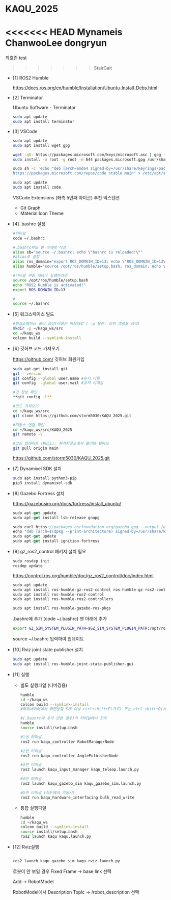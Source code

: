 # KAQU_2025
<<<<<<< HEAD
Mynameis ChanwooLee
dongryun
=======
최효린
test
>>>>>>> StairGait

- [1] ROS2 Humble
    
    https://docs.ros.org/en/humble/Installation/Ubuntu-Install-Debs.html
    
- [2] Terminator
    
    Ubuntu Software - Terminator 
    
    ```bash
    sudo apt update
    sudo apt install terminator
    ```
    
- [3] VSCode
    
    ```bash
    sudo apt update
    sudo apt install wget gpg
    ```
    
    ```bash
    wget -qO- https://packages.microsoft.com/keys/microsoft.asc | gpg --dearmor > packages.microsoft.gpg
    sudo install -o root -g root -m 644 packages.microsoft.gpg /usr/share/keyrings/
    ```
    
    ```bash
    sudo sh -c 'echo "deb [arch=amd64 signed-by=/usr/share/keyrings/packages.microsoft.gpg] \
    https://packages.microsoft.com/repos/code stable main" > /etc/apt/sources.list.d/vscode.list'
    ```
    
    ```bash
    sudo apt update
    sudo apt install code
    ```
    
    VSCode Extensions (좌측 5번째 아이콘) 추천 익스텐션
    
    - Git Graph
    - Material Icon Theme
- [4] .bashrc 설정
    
    ```bash
    #터미널
    code ~/.bashrc
    
    #.bashrc파일 맨 아래에 작성
    alias sb="source ~/.bashrc; echo \"bashrc is reloaded!\""
    #alias로 설정
    alias ros_domain="export ROS_DOMAIN_ID=13; echo \"ROS_DOMAIN_ID=13\""
    alias humble="source /opt/ros/humble/setup.bash; ros_domain; echo \"ROS2 Humble is activated!\""
    
    #터미널 켜질 때마다 실행하려면
    source /opt/ros/humble/setup.bash
    echo "ROS2 Humble is activated!"
    export ROS_DOMAIN_ID=13
    
    #
    source ~/.bashrc
    ```
    
- [5] 워크스페이스 빌드
    
    ```bash
    #워크스페이스 폴더 생성(이름은 마음대로 / -p 옵션: 상위 경로도 생성)
    mkdir -p ~/kaqu_ws/src
    cd ~/kaqu_ws
    colcon build --symlink-install
    ```
    
- [6] 깃허브 코드 가져오기
    
    https://github.com/ 깃허브 회원가입
    
    ```bash
    sudo apt-get install git
    git --version
    git config --global user.name #유저 이름
    git config --global user.mail #유저 이메일
    
    #깃 정보 확인
    **git config -l**
    ```
    
    ```bash
    #코드 가져오기
    cd ~/kaqu_ws/src
    git clone https://github.com/storm5030/KAQU_2025.git
    ```
    
    ```bash
    #저장소 연결 확인
    cd ~/kaqu_ws/src/KAQU_2025
    git remote -v
    
    #코드 업데이트 (PULL): 원격저장소에서 불러와 덮어쓰
    git pull origin main
    ```
    
    https://github.com/storm5030/KAQU_2025.git
    
- [7] Dynamixel SDK 설치
    
    ```bash
    sudo apt install python3-pip
    pip3 install dynamixel-sdk
    ```
    
- [8] Gazebo Fortress  설치
    
    https://gazebosim.org/docs/fortress/install_ubuntu/
    
    ```jsx
    sudo apt-get update
    sudo apt-get install lsb-release gnupg
    
    sudo curl https://packages.osrfoundation.org/gazebo.gpg --output /usr/share/keyrings/pkgs-osrf-archive-keyring.gpg
    echo "deb [arch=$(dpkg --print-architecture) signed-by=/usr/share/keyrings/pkgs-osrf-archive-keyring.gpg] http://packages.osrfoundation.org/gazebo/ubuntu-stable $(lsb_release -cs) main" | sudo tee /etc/apt/sources.list.d/gazebo-stable.list > /dev/null
    sudo apt-get update
    sudo apt-get install ignition-fortress
    ```
    
- [9] gz_ros2_control 패키지 설치 필요
    
    ```jsx
    sudo rosdep init
    rosdep update
    ```
    
    https://control.ros.org/humble/doc/gz_ros2_control/doc/index.html
    
    ```jsx
    sudo apt update
    sudo apt install ros-humble-gz-ros2-control ros-humble-gz-ros2-control-demos
    sudo apt install ros-humble-ros2-control
    sudo apt install ros-humble-ros2-controllers
    
    sudo apt install ros-humble-gazebo-ros-pkgs
    ```
    
    .bashrc에 추가 (code ~/.bashrc) 맨 아래에 추가
    
    ```bash
    export GZ_SIM_SYSTEM_PLUGIN_PATH=$GZ_SIM_SYSTEM_PLUGIN_PATH:/opt/ros/humble/lib
    ```
    
    source ~/.bashrc 입력하여 업데이트
    
- [10] Rviz joint state publisher 설치
    
    ```bash
    sudo apt update
    sudo apt install ros-humble-joint-state-publisher-gui
    ```
    
- [11] 실행
    - 별도 실행파일 (디버깅용)
        
        ```bash
        humble
        cd ~/kaqu_ws
        colcon build --symlink-install
        #터미네이터에서 화면분할 5개 이상 ctrl+shift+E(가로) 또는 ctrl_shift+O(세로)
        
        #(.bashrc에 추가 안한 경우)각 터미널에서 모두
        humble
        source install/setup.bash
        
        #1번 터미널
        ros2 run kaqu_controller RobotManagerNode 
        
        #2번 터미널
        ros2 run kaqu_controller AnglePulbisherNode
        
        #3번 터미널
        ros2 launch kaqu_input_manager kaqu_teleop.launch.py
        
        #4번 터미널
        ros2 launch kaqu_gazebo_sim kaqu_gazebo_sim.launch.py
        
        #5번 터미널 (하드웨어 가동시)
        ros2 run kaqu_hardware_interfacing bulk_read_write
        ```
        
    - 통합 실행파일
        
        ```bash
        humble
        cd ~/kaqu_ws
        colcon build --symlink-install
        source install/setup.bash
        ros2 launch kaqu kaqu.launch.py
        ```
        
- [12] Rviz실행
    
    ```bash
    
    ros2 launch kaqu_gazebo_sim kaqu_rviz.launch.py
    ```
    
    로봇이 안 보일 경우 Fixed Frame → base link 선택
    
    Add → RobotModel
    
    RobotModel에서 Description Topic → /robot_description 선택

